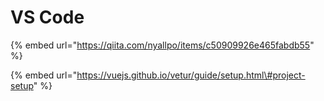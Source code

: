 # VS Code

{% embed url="https://qiita.com/nyallpo/items/c50909926e465fabdb55" %}

{% embed url="https://vuejs.github.io/vetur/guide/setup.html\#project-setup" %}



